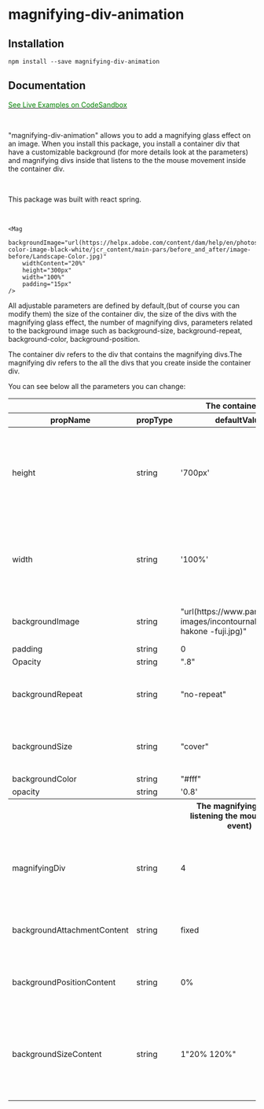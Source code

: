 # magnifying-div-animation

## Installation

`npm install --save magnifying-div-animation`

## Documentation

<a href="https://codesandbox.io/s/young-darkness-3iq93?file=/package.json">
        <p style="color: #008000">See Live Examples on CodeSandbox</p>
</a>
<br/>
<p>
"magnifying-div-animation" allows you to add a magnifying glass effect on an image. When you install this package, you install a container div that have a customizable background (for more details look at the parameters) and magnifying divs inside that listens to the the mouse movement inside the container div.
</p>
<br/>
<p> This package was built with react spring.</p>
<br/>

    <Mag
    	backgroundImage="url(https://helpx.adobe.com/content/dam/help/en/photoshop/using/convert-color-image-black-white/jcr_content/main-pars/before_and_after/image-before/Landscape-Color.jpg)"
    	widthContent="20%"
    	height="300px"
    	width="100%"
    	padding="15px"
    />

<p>
All adjustable parameters are defined by default,(but of course you can modify them) the size of the container div, the size of the divs with the magnifying glass effect, the number of magnifying divs, parameters related to the background image such as background-size, background-repeat, background-color, background-position.
<p>The container div refers to the div that contains the magnifying divs.The magnifying div refers to the all the divs that you create inside the container div.</p>
<p>You can see below all the parameters you can change:</p>

<table>
    <thead>
        <tr>
            <th></th>
            <th></th>
            <th>The container div</th>
            <th></th>
            <th></th>
        </tr>
        <tr>
            <th>propName</th>
            <th>propType</th>
            <th>defaultValue</th>
            <th>isRequired</th>
            <th>Explanation</th>
        </tr>
    </thead>
    <tbody>
      <tr>
            <td>height</td>
            <td>string</td>
             <td>
            '700px'
            </td>
            <td>Yes</td>
            <td>The parameter allows to set the height of the container div. You should use only values in px, or viewport, but not in %.</td>
        </tr>
        <tr>
            <td>width</td>
            <td>string</td>
            <td>
            '100%'
            </td>
            <td>Yes</td>
            <td>The parameter allows to set the width of the container div. You should use values in px, or viewport, and %.</td>
        </tr>
        <tr>
            <td>backgroundImage</td>
            <td>string</td>
            <td>
            "url(https://www.partir.com/
            images/incontournables/japon-hakone
            -fuji.jpg)"
            </td>
            <td>Yes</td>
            <td>This url is used for the maginifying divs.</td>
        </tr>
         <tr>
            <td>padding</td>
            <td>string</td>
           <td>0</td>
            <td>No</td>
            <td> - </td>
        </tr>
         <tr>
            <td>Opacity</td>
            <td>string</td>
           <td>".8"</td>
            <td>No</td>
            <td> - </td>
        </tr>
         <tr>
            <td>backgroundRepeat</td>
            <td>string</td>
           <td>"no-repeat"</td>
            <td>No</td>
            <td> If you change this parameter it won't affect the magnifying div. </td>
        </tr>
        <tr>
            <td>backgroundSize</td>
            <td>string</td>
           <td>"cover"</td>
            <td>No</td>
            <td> If you change this parameter it won't affect the magnifying div. </td>
        </tr>
          <tr>
            <td>backgroundColor</td>
            <td>string</td>
           <td>"#fff"</td>
            <td>No</td>
            <td> - </td>
        </tr>
          <tr>
            <td>opacity</td>
            <td>string</td>
             <td>
            '0.8'
            </td>
            <td>Yes</td>
            <td> - </td>
        </tr>
        <tr>
            <th></th>
            <th></th>
            <th>The magnifying div (is listening the mouse move event) </th>
            <th></th>
            <th></th>
        </tr>
        <tr>
            <td>magnifyingDiv</td>
            <td>string</td>
            <td>4</td>
            <td>Yes</td>
            <td>This parameter defines the numbers of magnifying divs. Example : magnifyingDiv={1}</td>
        </tr>
         <tr>
            <td>backgroundAttachmentContent</td>
            <td>string</td>
            <td>fixed</td>
            <td>Yes</td>
            <td> If you change this parameter it won't affect the container div. </td>
        </tr>
         <tr>
            <td>backgroundPositionContent</td>
            <td>string</td>
            <td>0%</td>
            <td>No</td>
            <td> If you change this parameter it won't affect the container div.</td>
        </tr>
          <tr>
            <td> backgroundSizeContent</td>
            <td>string</td>
            <td>1"20% 120%"</td>
            <td>Yes</td>
            <td> If you change this parameter it won't affect the container div. It is required otherwise you won't get the magnifying div.</td>
        </tr>
    </tbody>
</table>
